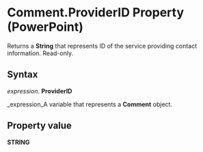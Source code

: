 
# Comment.ProviderID Property (PowerPoint)

Returns a  **String** that represents ID of the service providing contact information. Read-only.


## Syntax

 _expression_. **ProviderID**

 _expression_A variable that represents a  **Comment** object.


## Property value

 **STRING**


